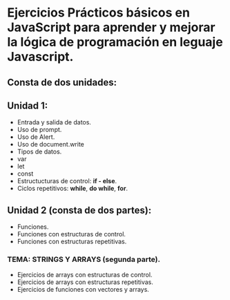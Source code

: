 
# Ejercicios Prácticos básicos en JavaScript para aprender y mejorar la lógica de programación en leguaje Javascript.

## Consta de dos unidades:

## Unidad 1:
- Entrada y salida de datos.
- Uso de prompt.
- Uso de Alert.
- Uso de document.write
- Tipos de datos.
- var
- let
- const
- Estructucturas de control: __if - else__.
- Ciclos repetitivos: __while__, __do while__, __for__.

## Unidad 2 (consta de dos partes): 
- Funciones.
- Funciones con estructuras de control.
- Funciones con estructuras repetitivas.

### TEMA: STRINGS Y ARRAYS (segunda parte).

- Ejercicios de arrays con estructuras de control.
- Ejercicios de arrays con estructuras repetitivas.
- Ejercicios de funciones con vectores y arrays.
